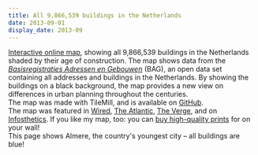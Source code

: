 ```yaml
---
title: All 9,866,539 buildings in the Netherlands
date: 2013-09-01
display_date: 2013-09
---
```

<section>
  <span>
    <a href="http://code.waag.org/buildings">Interactive online map</a>, showing all 9,866,539 buildings in the Netherlands shaded by their age of construction. The map shows data from the <a href="http://www.kadaster.nl/bag"><i>Basisregistraties Adressen en Gebouwen</i></a> (BAG), an open data set containing all addresses and buildings in the Netherlands. By showing the buildings on a black background, the map provides a new view on differences in urban planning throughout the centuries.
  </span>
</section>
<section>
  <span>
    The map was made with TileMill, and is available on <a href="https://github.com/bertspaan/buildings">GitHub</a>.
  </span>
</section>
<section>
  <span>
    The map was featured in <a href="http://www.wired.com/2013/10/building-ages-map-gallery/#slideid-594198">Wired</a>, <a href="http://www.citylab.com/housing/2013/10/delightfully-trippy-map-every-single-building-netherlands/7127/">The Atlantic</a>, <a href="http://www.theverge.com/2013/9/2/4683912/interactive-map-plots-out-nearly-10-million-netherlands-buildings-by">The Verge</a>, and on <a href="http://infosthetics.com/archives/2013/09/a_map_of_the_age_of_all_buildings_in_the_netherlands.html">Infosthetics</a>. If you like my map, too: you can <a href="http://waagsociety.werkaandemuur.nl/nl">buy high-quality prints</a> for on your wall!
  </span>
</section>
<section>
  <span>
    This page shows Almere, the country's youngest city – all buildings are blue!
  </span>
</section>
